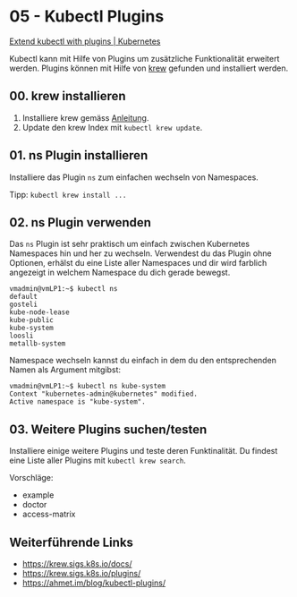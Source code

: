 # 05 - Kubectl Plugins
[Extend kubectl with plugins | Kubernetes](https://kubernetes.io/docs/tasks/extend-kubectl/kubectl-plugins/)

Kubectl kann mit Hilfe von Plugins um zusätzliche Funktionalität erweitert werden. Plugins können mit Hilfe von [krew](https://github.com/kubernetes-sigs/krew/) gefunden und installiert werden.

## 00. krew installieren
1. Installiere krew gemäss [Anleitung](https://krew.sigs.k8s.io/docs/user-guide/setup/install/).
2. Update den krew Index mit `kubectl krew update`.

## 01. ns Plugin installieren
Installiere das Plugin `ns` zum einfachen wechseln von Namespaces.

Tipp: `kubectl krew install ...`

## 02. ns Plugin verwenden
Das `ns` Plugin ist sehr praktisch um einfach zwischen Kubernetes Namespaces hin und her zu wechseln. Verwendest du das Plugin ohne Optionen, erhälst du eine Liste aller Namespaces und dir wird farblich angezeigt in welchem Namespace du dich gerade bewegst.

```console
vmadmin@vmLP1:~$ kubectl ns
default
gosteli
kube-node-lease
kube-public
kube-system
loosli
metallb-system
```

Namespace wechseln kannst du einfach in dem du den entsprechenden Namen als Argument mitgibst:
```console
vmadmin@vmLP1:~$ kubectl ns kube-system
Context "kubernetes-admin@kubernetes" modified.
Active namespace is "kube-system".
```

## 03. Weitere Plugins suchen/testen
Installiere einige weitere Plugins und teste deren Funktinalität. Du findest eine Liste aller Plugins mit `kubectl krew search`.

Vorschläge:
* example
* doctor
* access-matrix

## Weiterführende Links
* https://krew.sigs.k8s.io/docs/
* https://krew.sigs.k8s.io/plugins/ 
* https://ahmet.im/blog/kubectl-plugins/